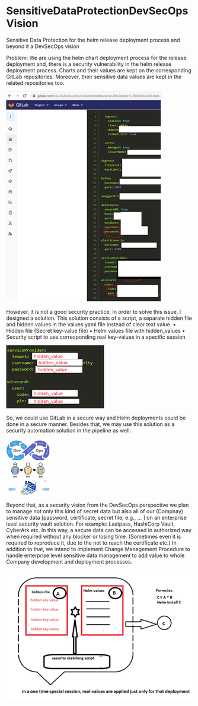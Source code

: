 # SensitiveDataProtectionDevSecOpsVision
Sensitive Data Protection for the helm release deployment process and beyond it a DevSecOps vision

Problem:  We are using the helm chart deployment process for the release deployment and, there is a security vulnerability in the helm release deployment process. Charts and their values are kept on the corresponding GitLab repositories. Moreover, their sensitive data values are kept in the related repositories too. 

![HelmValues](HelmValues.png)

However, it is not a good security practice. In order to solve this issue, I designed a solution.  This solution consists of a script, a separate hidden file and hidden values in the values yaml file instead of clear text value.
•	Hidden file (Secret key-value file)
•	Helm values file with hidden_values
•	Security script to use corresponding real key-values in a specific session

![HidenFile](HidenFile.png)

So, we could use GitLab in a secure way and Helm deployments could be done in a secure manner.  Besides that, we may use this solution as a security automation solution in the pipeline as well. 

![GitLabAvatar.jpg](GitLabAvatar.jpg)

Beyond that, as a security vision from the DevSecOps perspective we plan to manage not only this kind of secret data but also all of our (Compnay) sensitive data [password, certificate, secret file, e.g., … ]  on an enterprise level security vault solution. For example: Lastpass, HashiCorp Vault, CyberArk etc. In this way, a secure data can be accessed in authorized way when required without any blocker or losing time. (Sometimes even it is required to reproduce it, due to the not to reach the certificate etc.)
In addition to that, we intend to implement Change Management Procedure to handle enterprise level sensitive data management to add value to whole Company development and deployment processes. 

![Formulas](Formulas.png)
